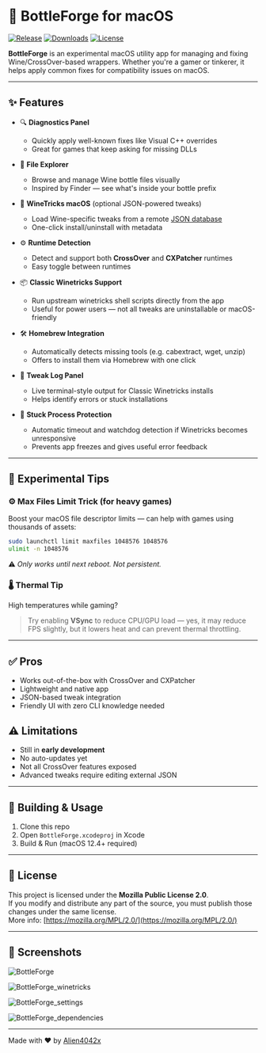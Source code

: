 # 🍷 BottleForge for macOS

[![Release](https://img.shields.io/github/v/release/Alien4042x/BottleForge)](https://github.com/Alien4042x/BottleForge/releases)
[![Downloads](https://img.shields.io/github/downloads/Alien4042x/BottleForge/total)](https://github.com/Alien4042x/BottleForge/releases)
[![License](https://img.shields.io/github/license/Alien4042x/BottleForge)](https://github.com/Alien4042x/BottleForge/blob/main/LICENSE)

**BottleForge** is an experimental macOS utility app for managing and fixing Wine/CrossOver-based wrappers. Whether you're a gamer or tinkerer, it helps apply common fixes for compatibility issues on macOS.

---

## ✨ Features

- 🔍 **Diagnostics Panel**
  - Quickly apply well-known fixes like Visual C++ overrides
  - Great for games that keep asking for missing DLLs

- 📁 **File Explorer**
  - Browse and manage Wine bottle files visually
  - Inspired by Finder — see what's inside your bottle prefix

- 🍷 **WineTricks macOS** (optional JSON-powered tweaks)
  - Load Wine-specific tweaks from a remote [JSON database](https://github.com/Alien4042x/winemactricks-json)
  - One-click install/uninstall with metadata

- ⚙️ **Runtime Detection**
  - Detect and support both **CrossOver** and **CXPatcher** runtimes
  - Easy toggle between runtimes

- 📦 **Classic Winetricks Support**
  - Run upstream winetricks shell scripts directly from the app
  - Useful for power users — not all tweaks are uninstallable or macOS-friendly

- 🛠️ **Homebrew Integration**
  - Automatically detects missing tools (e.g. cabextract, wget, unzip)
  - Offers to install them via Homebrew with one click

- 📜 **Tweak Log Panel**
  - Live terminal-style output for Classic Winetricks installs
  - Helps identify errors or stuck installations

- 🧯 **Stuck Process Protection**
  - Automatic timeout and watchdog detection if Winetricks becomes unresponsive
  - Prevents app freezes and gives useful error feedback
---

## 🧪 Experimental Tips

### ⚙️ Max Files Limit Trick (for heavy games)
Boost your macOS file descriptor limits — can help with games using thousands of assets:

```sh
sudo launchctl limit maxfiles 1048576 1048576
ulimit -n 1048576
```

⚠️ *Only works until next reboot. Not persistent.*

### 🌡️ Thermal Tip
High temperatures while gaming?

> Try enabling **VSync** to reduce CPU/GPU load — yes, it may reduce FPS slightly, but it lowers heat and can prevent thermal throttling.

---

## ✅ Pros

- Works out-of-the-box with CrossOver and CXPatcher
- Lightweight and native app
- JSON-based tweak integration
- Friendly UI with zero CLI knowledge needed

## ⚠️ Limitations

- Still in **early development**
- No auto-updates yet
- Not all CrossOver features exposed
- Advanced tweaks require editing external JSON

---

## 🔧 Building & Usage

1. Clone this repo
2. Open `BottleForge.xcodeproj` in Xcode
3. Build & Run (macOS 12.4+ required)

---

## 🪪 License

This project is licensed under the **Mozilla Public License 2.0**.  
If you modify and distribute any part of the source, you must publish those changes under the same license.  
More info: [https://mozilla.org/MPL/2.0/](https://mozilla.org/MPL/2.0/)

---

## 📸 Screenshots
![BottleForge](https://github.com/user-attachments/assets/2fb24e5e-942c-491d-876b-0ac1b5f03a0c)

![BottleForge_winetricks](https://github.com/user-attachments/assets/34fede0f-ecbb-4f6a-9729-98de97e89444)

![BottleForge_settings](https://github.com/user-attachments/assets/ec439d88-7976-4360-8beb-7944f24648df)

![BottleForge_dependencies](https://github.com/user-attachments/assets/648d100c-f511-4de7-aebf-883bd1b3f167)

---

Made with ❤️ by [Alien4042x](https://github.com/Alien4042x)
